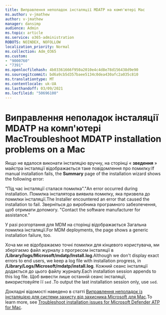 ```yaml
---
title: Виправлення неполадок інсталяції MDATP на комп'ютері Mac
ms.author: v-jmathew
author: v-jmathew
manager: dansimp
audience: Admin
ms.topic: article
ms.service: o365-administration
ROBOTS: NOINDEX, NOFOLLOW
localization_priority: Normal
ms.collection: Adm_O365
ms.custom:
- "9000760"
- "7391"
ms.openlocfilehash: 4b03361666f950a2010e4c4d8e78d156438d9e90
ms.sourcegitcommit: bd6a9cb5d357baee5134c0dea430afc2a035c810
ms.translationtype: MT
ms.contentlocale: uk-UA
ms.lasthandoff: 03/09/2021
ms.locfileid: "50696100"
---
```

# <a name="troubleshoot-mdatp-installation-problems-on-a-mac"></a><span data-ttu-id="abe6c-102">Виправлення неполадок інсталяції MDATP на комп'ютері Mac</span><span class="sxs-lookup"><span data-stu-id="abe6c-102">Troubleshoot MDATP installation problems on a Mac</span></span>

<span data-ttu-id="abe6c-103">Якщо не вдалося виконати інсталяцію вручну, на сторінці « **зведення** » майстра інсталяції відображається таке повідомлення про помилку:</span><span class="sxs-lookup"><span data-stu-id="abe6c-103">If manual installation fails, the **Summary** page of the installation wizard shows the following error:</span></span>

<span data-ttu-id="abe6c-104">"Під час інсталяції сталася помилка".</span><span class="sxs-lookup"><span data-stu-id="abe6c-104">"An error occurred during installation.</span></span> <span data-ttu-id="abe6c-105">Помилка інсталятора виявила помилку, яка призвела до помилки інсталяції.</span><span class="sxs-lookup"><span data-stu-id="abe6c-105">The Installer encountered an error that caused the installation to fail.</span></span> <span data-ttu-id="abe6c-106">Зверніться до виробника програмного забезпечення, щоб отримати допомогу. "</span><span class="sxs-lookup"><span data-stu-id="abe6c-106">Contact the software manufacturer for assistance."</span></span>

<span data-ttu-id="abe6c-107">У разі розгортання для MDM на сторінці відображається Загальна помилка інсталяції.</span><span class="sxs-lookup"><span data-stu-id="abe6c-107">For MDM deployments, the page shows a generic installation failure, too.</span></span>

<span data-ttu-id="abe6c-108">Хоча ми не відображаємо точні помилки для кінцевого користувача, ми зберігаємо файл журналу з прогресом інсталяції в **/Library/logs/Microsoft/mdatp/Install.log**.</span><span class="sxs-lookup"><span data-stu-id="abe6c-108">Although we don't display exact errors to end users, we keep a log file with installation progress, in **/Library/Logs/Microsoft/mdatp/install.log**.</span></span> <span data-ttu-id="abe6c-109">Кожний сеанс інсталяції додається до цього файлу журналу.</span><span class="sxs-lookup"><span data-stu-id="abe6c-109">Each installation session appends to this log file.</span></span> <span data-ttu-id="abe6c-110">Щоб вивести лише останній сеанс інсталяції, використовуйте її `sed` .</span><span class="sxs-lookup"><span data-stu-id="abe6c-110">To output the last installation session only, use `sed`.</span></span>

<span data-ttu-id="abe6c-111">Докладні відомості наведено в статті [Виправлення неполадок із інсталяцією для системи захисту від захисника Microsoft для Mac](https://go.microsoft.com/fwlink/?linkid=2144615).</span><span class="sxs-lookup"><span data-stu-id="abe6c-111">To learn more, see [Troubleshoot installation issues for Microsoft Defender ATP for Mac](https://go.microsoft.com/fwlink/?linkid=2144615).</span></span>
